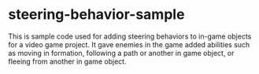 # steering-behavior-sample
This is sample code used for adding steering behaviors to in-game objects for a video game project. It gave enemies in the game added abilities such as moving in formation, following a path or another in game object, or fleeing from another in game object.